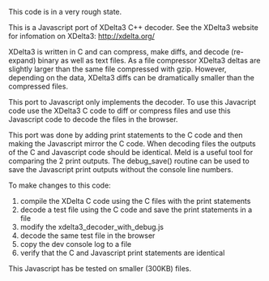This code is in a very rough state.

This is a Javascript port of XDelta3 C++ decoder.
See the XDelta3 website for infomation on XDelta3: http://xdelta.org/

XDelta3 is written in C and can compress, make diffs, and decode (re-expand)
binary as well as text files. As a file compressor XDelta3 deltas are slightly
larger than the same file compressed with gzip. However, depending on the data,
XDelta3 diffs can be dramatically smaller than the compressed files.

This port to Javascript only implements the decoder. To use this Javacript code
use the XDelta3 C code to diff or compress files and use this Javascript code to
decode the files in the browser.

This port was done by adding print statements to the C code and then making the
Javascript mirror the C code. When decoding files the outputs of the C and
Javascript code should be identical. Meld is a useful tool for comparing the 2
print outputs. The debug\_save() routine can be used to save the Javascript
print outputs without the console line numbers.

To make changes to this code:

1. compile the XDelta C code using the C files with the print statements
1. decode a test file using the C code and save the print statements in a file
1. modify the xdelta3\_decoder\_with\_debug.js
1. decode the same test file in the browser
1. copy the dev console log to a file
1. verify that the C and Javascript print statements are identical

This Javascript has be tested on smaller (300KB) files.

